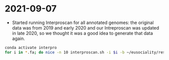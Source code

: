 # 2021-09-07

- Started running Interproscan for all annotated genomes: the original data was from 2019 and early 2020 and our Intreproscan was updated in late 2020, so we thought it was a good idea to generate that data again.
```bash
conda activate interpro
for i in *.fa; do nice -n 10 interproscan.sh -i $i -b ~/eusociality/results/interpro_results/2021-09-07/${i%%.*} -cpu 50 -goterms -iprlookup -verbose > ~/eusociality/results/interpro_results/2021-09-07/${i%%.*}.log; done
```